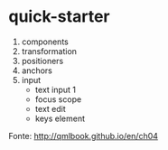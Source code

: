 # quick-starter

1. components
1. transformation
1. positioners
1. anchors
1. input
	- text input 1
	- focus scope
	- text edit
	- keys element

Fonte: http://qmlbook.github.io/en/ch04
